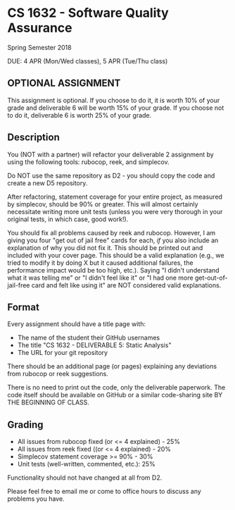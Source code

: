 # CS 1632 - Software Quality Assurance

Spring Semester 2018

DUE: 4 APR (Mon/Wed classes), 5 APR (Tue/Thu class)

## OPTIONAL ASSIGNMENT

This assignment is optional.  If you choose to do it, it is worth 10% of your grade and deliverable 6 will be worth 15% of your grade.  If you choose not to do it, deliverable 6 is worth 25% of your grade.

## Description

You (NOT with a partner) will refactor your deliverable 2 assignment by using the following tools: rubocop, reek, and simplecov.

Do NOT use the same repository as D2 - you should copy the code and create a new D5 repository.

After refactoring, statement coverage for your entire project, as measured by simplecov, should be 90% or greater.  This will almost certainly necessitate writing more unit tests (unless you were very thorough in your original tests, in which case, good work!).

You should fix all problems caused by reek and rubocop.  However, I am giving you four "get out of jail free" cards for each, *if* you also include an explanation of why you did not fix it.  This should be printed out and included with your cover page.  This should be a valid explanation (e.g., we tried to modify it by doing X but it caused additional failures, the performance impact would be too high, etc.).  Saying "I didn't understand what it was telling me" or "I didn't feel like it" or "I had one more get-out-of-jail-free card and felt like using it" are NOT considered valid explanations.

## Format
Every assignment should have a title page with:
* The name of the student their GitHub usernames
* The title "CS 1632 - DELIVERABLE 5: Static Analysis"
* The URL for your git repository

There should be an additional page (or pages) explaining any deviations from rubocop or reek suggestions.

There is no need to print out the code, only the deliverable paperwork.  The code itself should be available on GitHub or a similar code-sharing site BY THE BEGINNING OF CLASS.

## Grading
* All issues from rubocop fixed (or <= 4 explained) - 25%
* All issues from reek fixed ((or <= 4 explained) - 20%
* Simplecov statement coverage >= 90% - 30%
* Unit tests (well-written, commented, etc.): 25%

Functionality should not have changed at all from D2.

Please feel free to email me or come to office hours to discuss any problems you have. 